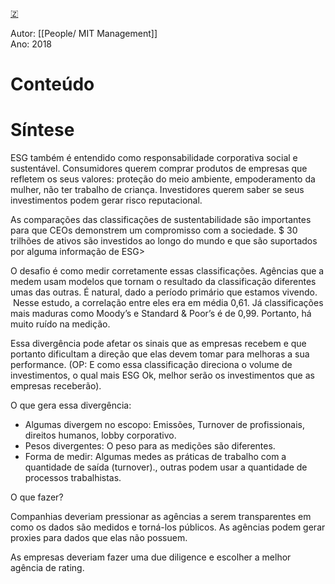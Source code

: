 [🇿](zotero://select/library/items/9KJLJUPE)

Autor: [[People/ MIT Management]]  
Ano: 2018
# Conteúdo

# Síntese

ESG também é entendido como responsabilidade corporativa social e sustentável. Consumidores querem comprar produtos de empresas que refletem os seus valores: proteção do meio ambiente, empoderamento da mulher, não ter trabalho de criança. Investidores querem saber se seus investimentos podem gerar risco reputacional.

As comparações das classificações de sustentabilidade são importantes para que CEOs demonstrem um compromisso com a sociedade. $ 30 trilhões de ativos são investidos ao longo do mundo e que são suportados por alguma informação de ESG>

O desafio é como medir corretamente essas classificações. Agências que a medem usam modelos que tornam o resultado da classificação diferentes umas das outras. É natural, dado a período primário que estamos vivendo.  Nesse estudo, a correlação entre eles era em média 0,61. Já classificações mais maduras como Moody’s e Standard & Poor’s é de 0,99. Portanto, há muito ruído na medição.

Essa divergência pode afetar os sinais que as empresas recebem e que portanto dificultam a direção que elas devem tomar para melhoras a sua performance. (OP: E como essa classificação direciona o volume de investimentos, o qual mais ESG Ok, melhor serão os investimentos que as empresas receberão).

O que gera essa divergência:

- Algumas divergem no escopo: Emissões, Turnover de profissionais, direitos humanos, lobby corporativo.
- Pesos divergentes: O peso para as medições são diferentes.
- Forma de medir: Algumas medes as práticas de trabalho com a quantidade de saída (turnover)., outras podem usar a quantidade de processos trabalhistas.

O que fazer?

Companhias deveriam pressionar as agências a serem transparentes em como os dados são medidos e torná-los públicos. As agências podem gerar proxies para dados que elas não possuem.

As empresas deveriam fazer uma due diligence e escolher a melhor agência de rating.

